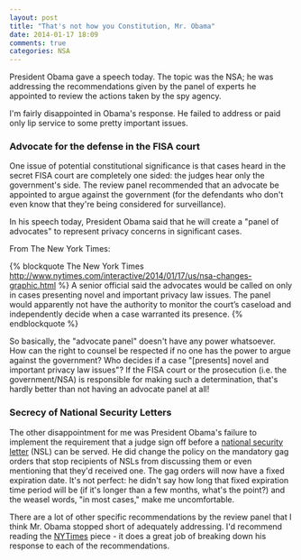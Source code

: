 ```yaml
---
layout: post
title: "That's not how you Constitution, Mr. Obama"
date: 2014-01-17 18:09
comments: true
categories: NSA
---
```


President Obama gave a speech today. The topic was the NSA; he was addressing the recommendations given by the panel of experts he appointed to review the actions taken by the spy agency. 

I'm fairly disappointed in Obama's response. He failed to address or paid only lip service to some pretty important issues.

### Advocate for the defense in the FISA court

One issue of potential constitutional significance is that cases heard in the secret FISA court are completely one sided: the judges hear only the government's side. The review panel recommended that an advocate be appointed to argue against the government (for the defendants who don't even know that they're being considered for surveillance).

In his speech today, President Obama said that he will create a "panel of advocates" to represent privacy concerns in significant cases.

From The New York Times:

{% blockquote The New York Times http://www.nytimes.com/interactive/2014/01/17/us/nsa-changes-graphic.html %}
A senior official said the advocates would be called on only in cases presenting novel and important privacy law issues. The panel would apparently not have the authority to monitor the court’s caseload and independently decide when a case warranted its presence.
{% endblockquote %}

So basically, the "advocate panel" doesn't have any power whatsoever. How can the right to counsel be respected if no one has the power to argue against the government? Who decides if a case "[presents] novel and important privacy law issues"? If the FISA court or the prosecution (i.e. the government/NSA) is responsible for making such a determination, that's hardly better than not having an advocate panel at all!

### Secrecy of National Security Letters

The other disappointment for me was President Obama's failure to implement the requirement that a judge sign off before a [national security letter](http://en.wikipedia.org/wiki/National_security_letter) (NSL) can be served. He did change the policy on the mandatory gag orders that stop recipients of NSLs from discussing them or even mentioning that they'd received one. The gag orders will now have a fixed expiration date. It's not perfect: he didn't say how long that fixed expiration time period will be (if it's longer than a few months, what's the point?) and the weasel words, "in most cases," make me uncomfortable. 

There are a lot of other specific recommendations by the review panel that I think Mr. Obama stopped short of adequately addressing. I'd recommend reading the [NYTimes](http://www.nytimes.com/interactive/2014/01/17/us/nsa-changes-graphic.html) piece - it does a great job of breaking down his response to each of the recommendations.

